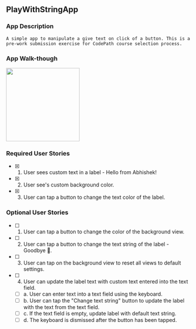## PlayWithStringApp

### App Description
`A simple app to manipulate a give text on click of a button. This is a pre-work submission exercise for CodePath course selection process.
`

### App Walk-though
<img src="http://g.recordit.co/sNTKmLUUPp.gif" width=200><br>

### Required User Stories
- [x] 1. User sees custom text in a label - Hello from Abhishek!
- [x] 2. User see's custom background color.
- [x] 3. User can tap a button to change the text color of the label.

### Optional User Stories
- [ ] 1. User can tap a button to change the color of the background view.
- [ ] 2. User can tap a button to change the text string of the label - Goodbye 👋.
- [ ] 3. User can tap on the background view to reset all views to default settings.
- [ ] 4. User can update the label text with custom text entered into the text field.
   - [ ] a. User can enter text into a text field using the keyboard.
   - [ ] b. User can tap the "Change text string" button to update the label with the text from the text field.
   - [ ] c. If the text field is empty, update label with default text string.
   - [ ] d. The keyboard is dismissed after the button has been tapped.

